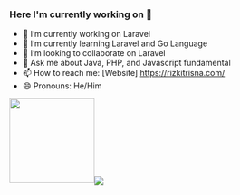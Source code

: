 ### Here I'm currently working on 👋

- 🔭 I’m currently working on Laravel
- 🌱 I’m currently learning Laravel and Go Language
- 👯 I’m looking to collaborate on Laravel 
- 💬 Ask me about Java, PHP, and Javascript fundamental
- 📫 How to reach me: [Website] https://rizkitrisna.com/
- 😄 Pronouns: He/Him

<img height="150em" src="https://github-readme-stats.vercel.app/api?username=RizkiTrisna&show_icons=true&hide_border=true&&count_private=true&include_all_commits=true" /><img align="center" src="https://github-readme-stats.vercel.app/api/top-langs/?username=RizkiTrisna&layout=compact&theme=buefy&hide_border=true" /></a>
